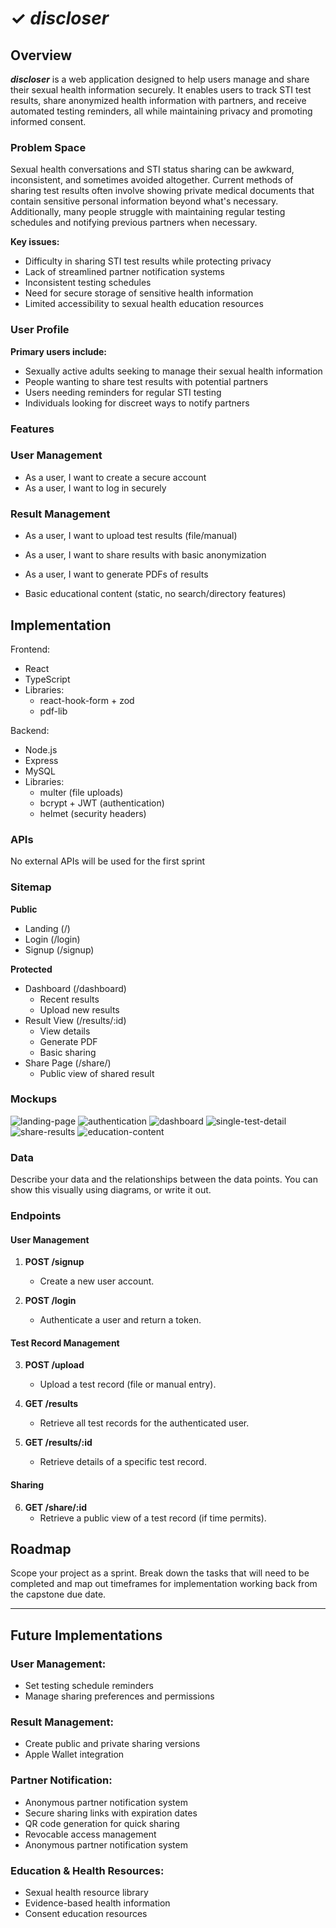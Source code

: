 # ✓ _discloser_ 

## Overview

**_discloser_** is a web application designed to help users manage and share their sexual health information securely. It enables users to track STI test results, share anonymized health information with partners, and receive automated testing reminders, all while maintaining privacy and promoting informed consent.

### Problem Space

Sexual health conversations and STI status sharing can be awkward, inconsistent, and sometimes avoided altogether. Current methods of sharing test results often involve showing private medical documents that contain sensitive personal information beyond what's necessary. Additionally, many people struggle with maintaining regular testing schedules and notifying previous partners when necessary.

**Key issues:**

- Difficulty in sharing STI test results while protecting privacy
- Lack of streamlined partner notification systems
- Inconsistent testing schedules
- Need for secure storage of sensitive health information
- Limited accessibility to sexual health education resources

### User Profile

**Primary users include:**

- Sexually active adults seeking to manage their sexual health information
- People wanting to share test results with potential partners
- Users needing reminders for regular STI testing
- Individuals looking for discreet ways to notify partners

### Features

### User Management

- As a user, I want to create a secure account
- As a user, I want to log in securely

### Result Management

- As a user, I want to upload test results (file/manual)
- As a user, I want to share results with basic anonymization
- As a user, I want to generate PDFs of results

- Basic educational content (static, no search/directory features)

## Implementation

Frontend:

- React
- TypeScript
- Libraries:
  - react-hook-form + zod
  - pdf-lib

Backend:

- Node.js
- Express
- MySQL
- Libraries:
  - multer (file uploads)
  - bcrypt + JWT (authentication)
  - helmet (security headers)

### APIs

No external APIs will be used for the first sprint

### Sitemap

**Public**

- Landing (/)
- Login (/login)
- Signup (/signup)

**Protected**

- Dashboard (/dashboard)
  - Recent results
  - Upload new results
- Result View (/results/:id)
  - View details
  - Generate PDF
  - Basic sharing
- Share Page (/share/)
  - Public view of shared result

### Mockups

![landing-page](https://github.com/user-attachments/assets/e48e9f8a-d2a2-49e0-9708-186c7315ac09)
![authentication](https://github.com/user-attachments/assets/cc2447f6-ba11-4c37-811f-1246534374ed)
![dashboard](https://github.com/user-attachments/assets/12ac61b7-404b-4904-b0a7-ac5acfc3260c)
![single-test-detail](https://github.com/user-attachments/assets/d24dd61b-dd2b-4a15-8653-56fcfaad8b43)
![share-results](https://github.com/user-attachments/assets/c949854b-68cb-4d9e-b371-e98d68504d75)
![education-content](https://github.com/user-attachments/assets/ff57bb25-33b4-48ae-a3b8-f898cb0c0939)




### Data

Describe your data and the relationships between the data points. You can show this visually using diagrams, or write it out.

### Endpoints

#### **User Management**
1.  **POST /signup**
    -   Create a new user account.
        
2.  **POST /login**
    -   Authenticate a user and return a token.
        

#### **Test Record Management**
3.  **POST /upload**
    -   Upload a test record (file or manual entry).
        
4.  **GET /results**
    -   Retrieve all test records for the authenticated user.
        
5.  **GET /results/:id**
    -   Retrieve details of a specific test record.
        

#### **Sharing**
6.  **GET /share/:id**
    -   Retrieve a public view of a test record (if time permits).

## Roadmap

Scope your project as a sprint. Break down the tasks that will need to be completed and map out timeframes for implementation working back from the capstone due date.

---


## Future Implementations

### User Management:

- Set testing schedule reminders
- Manage sharing preferences and permissions

### Result Management:

- Create public and private sharing versions
- Apple Wallet integration

### Partner Notification:

- Anonymous partner notification system
- Secure sharing links with expiration dates
- QR code generation for quick sharing
- Revocable access management
- Anonymous partner notification system

### Education & Health Resources:

- Sexual health resource library
- Evidence-based health information
- Consent education resources
